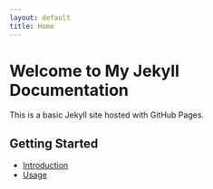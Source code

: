 ```yaml
---
layout: default
title: Home
---
```


# Welcome to My Jekyll Documentation

This is a basic Jekyll site hosted with GitHub Pages.

## Getting Started

- [Introduction](introduction.md)
- [Usage](usage.md)
